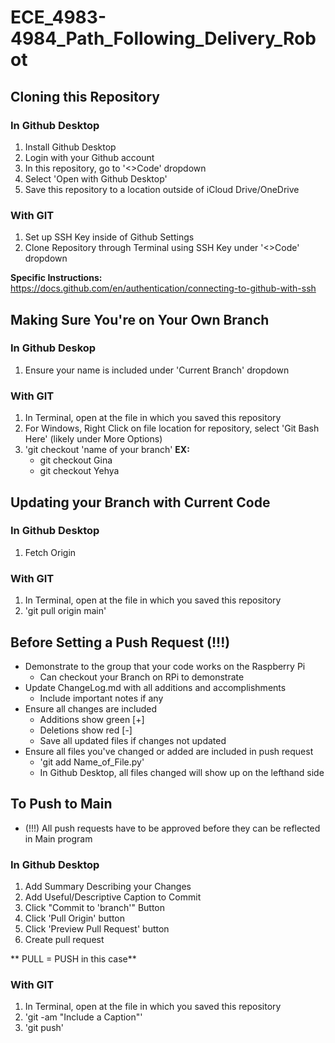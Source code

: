 # ECE_4983-4984_Path_Following_Delivery_Robot

## Cloning this Repository

### In Github Desktop 
1. Install Github Desktop
2. Login with your Github account
3. In this repository, go to '<>Code' dropdown
4. Select 'Open with Github Desktop'
5. Save this repository to a location outside of iCloud Drive/OneDrive

### With GIT
1. Set up SSH Key inside of Github Settings
2. Clone Repository through Terminal using SSH Key under '<>Code' dropdown

**Specific Instructions:** https://docs.github.com/en/authentication/connecting-to-github-with-ssh


## Making Sure You're on Your Own Branch

### In Github Deskop
1. Ensure your name is included under 'Current Branch' dropdown

### With GIT
1. In Terminal, open at the file in which you saved this repository
2. For Windows, Right Click on file location for repository, select 'Git Bash Here' (likely under More Options)
3. 'git checkout 'name of your branch'
**EX:**
    - git checkout Gina
    - git checkout Yehya

## Updating your Branch with Current Code

### In Github Desktop 
1. Fetch Origin

### With GIT
1. In Terminal, open at the file in which you saved this repository
2. 'git pull origin main' 

## Before Setting a Push Request (!!!)
* Demonstrate to the group that your code works on the Raspberry Pi
    - Can checkout your Branch on RPi to demonstrate
* Update ChangeLog.md with all additions and accomplishments
    - Include important notes if any
* Ensure all changes are included 
    - Additions show green [+]
    - Deletions show red [-]
    - Save all updated files if changes not updated 
* Ensure all files you've changed or added are included in push request
    - 'git add Name_of_File.py'
    - In Github Desktop, all files changed will show up on the lefthand side

## To Push to Main 
* (!!!) All push requests have to be approved before they can be reflected in Main program

### In Github Desktop 
1. Add Summary Describing your Changes
2. Add Useful/Descriptive Caption to Commit
3. Click "Commit to 'branch'" Button
4. Click 'Pull Origin' button
5. Click 'Preview Pull Request' button
6. Create pull request 

** PULL = PUSH in this case**

### With GIT
1. In Terminal, open at the file in which you saved this repository
2. 'git -am "Include a Caption"'
3. 'git push' 

